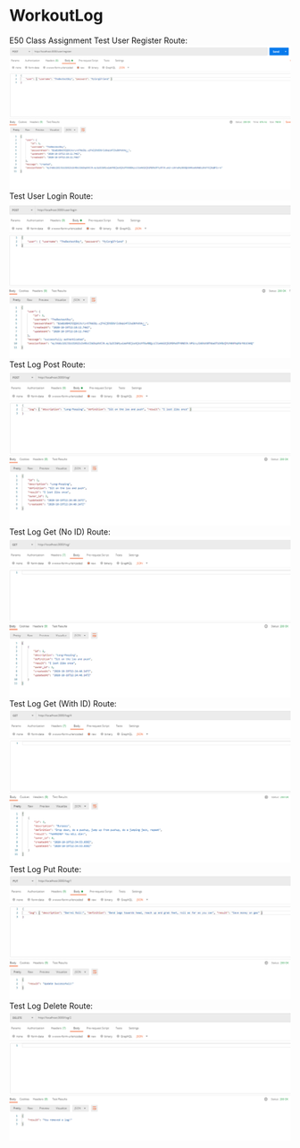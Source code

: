# WorkoutLog
E50 Class Assignment
Test User Register Route:
![Test User Register](https://github.com/TylerMitchell/WorkoutLog/blob/main/ProofOfWork/testUserRegisterRoute.png)
Test User Login Route:
![Test User Login](https://github.com/TylerMitchell/WorkoutLog/blob/main/ProofOfWork/testUserLoginRoute.png)
Test Log Post Route:
![Test Log Post](https://github.com/TylerMitchell/WorkoutLog/blob/main/ProofOfWork/testLogPostRoute.png)
Test Log Get (No ID) Route:
![Test Log Get No ID](https://github.com/TylerMitchell/WorkoutLog/blob/main/ProofOfWork/testLogGet(NoId)Route.png)
Test Log Get (With ID) Route:
![Test Log Get With ID](https://github.com/TylerMitchell/WorkoutLog/blob/main/ProofOfWork/testLogGet(WithId)Route.png)
Test Log Put Route:
![Test Log Update](https://github.com/TylerMitchell/WorkoutLog/blob/main/ProofOfWork/testLogUpdateRoute.png)
Test Log Delete Route:
![Test Log Delete](https://github.com/TylerMitchell/WorkoutLog/blob/main/ProofOfWork/testLogDeleteRoute.png)
